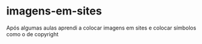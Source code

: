 # imagens-em-sites
Após algumas aulas aprendi a colocar imagens em sites e colocar símbolos como o de copyright
